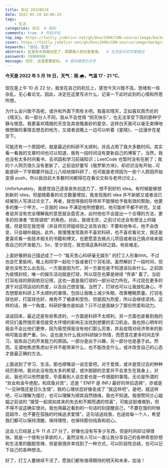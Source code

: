 ```yaml
---
title: 杂记 20220519
date: 2022-05-19 10:06:24
tags: 
    - 生活
categories: 杂记  # 类别
comments: true  # 开启评论
top_img: https://fastly.jsdelivr.net/gh/Douc1998/CDN-source/image/background/other1.jpeg  # 文章页头部图片
cover: https://fastly.jsdelivr.net/gh/Douc1998/CDN-source/image/background/other1.jpeg  # 主页中显示的文章封面图片
keywords: "日记，生活"
abstract: 这里有东西被加密了，需要输入密码查看哦。  # 主页显示的文章描述
password: 19980908
message: 您好, 这里需要密码。 # 密码框提示文字
---
```


**今天是 2022 年 5 月 19 日，天气：雨 🌧️，气温 17 - 21 °C**。

现在是上午 10 点 22 分，我坐在自己的机位上，感觉今天兴致不高，思绪有一些杂乱，无心看论文。因此，决定在这里写点什么，记录一下此时此刻的心情和所思所想。

为什么会兴致不高呢，或许和外面下雨有关吧。我喜欢晴天，正如喜欢周杰伦的《晴天》。和一部分人不同，我从不会觉得 “阴天快乐”，也无法享受下雨的那种宁静与惬意。我更喜欢晴朗的天空及其夜晚美妙的星空，这样白天我可以毫无束缚地做想做的事情去想去的地方，又或者说晚上一边可以听着《星晴》，一边漫步在星空下。

可能还有一个原因吧，就是最近的科研不太顺利，并且占用了我大多数时间。其实看一看我的文章时间也可以知道，我有一段时间没有更新自己的博客了。当然，我也没有太多时间看书，去巩固和学习前端知识；LeetCode 也暂时没有在刷了；我的个人网页很久没有更新了，之前说好要写《俄罗斯方块》，却迟迟没有开始...可能是研一下学期要开始正儿八经地搞科研了，也可能是老师因为一些个人原因开始变得 push，所以我目前大多数时间都得花在看论文和与老师讨论上。

Unfortunately，我感觉自己逐渐丧失创造力了，想不到好的 idea。有时候能够想到新的 idea，但是随着看的论文数量增加，我发现我的 idea 并不新颖又或者说已经被别人写进过论文了。再者，我觉得我的导师并不能够给予我有效的帮助，他更多的像一个甲方，一旦我的 idea 不满足他所想要的，他可能听不都不听完，又或者说并没有完全理解我的意思就全盘否决，此时他也不会提出一个合理的方法，更多的扮演者 “宏观调控” 的角色。对此，我很无奈，之前讨论还会有想法上的碰撞，但是现在我觉得（并且师兄师姐经验之谈告诉我）不要和他争论，他不会改变，只会越吵越凶。此外，我慢慢发现我并不喜欢科研，也不喜欢看论文，我还是更喜欢看一些技术相关的书籍和博文，也更愿意去做点儿项目或者自己搞点啥来锻炼自己的开发能力。So，至少现在，我觉得这条科研之路，有些难走。

上面好像把自己描述成了一个 “每天苦心科研毫无娱乐” 的打工人形象hhh。不过也会忙里偷闲，晚上和同学一起吃个饭或者打个羽毛球。虽然解封了一段时间，但是也没有怎么出去玩，一方面是因为忙，另一方面也是不知道该玩些什么。之前因为疫情封校，唯一的娱乐活动就是打球，所以现在也算是继续 “传承” 着了。当初打羽毛球的原因依旧记得，这也一直是我打球的一部分动力所在。不过现在更多的源于对这项运动的热爱，以及自己想变强。当然了，打球也可以让我放松身心，不去想那些科研上不太顺利的事情，包括让我晚上减少失眠，改善睡眠质量。打羽毛球也好，打篮球也好，难免不了被虐和受伤，但是因为热爱，所以会继续坚持。这样的话，换一个角度，科研好像亦是如此？只不过是我缺少了那份热爱和动力。

话说回来，最近还是有些焦虑的，一方面是科研不太顺利，另一方面也是看到我的师兄们虽然很厉害但是受大环境的影响无法找到想要的实习机会。我也担心明年的我会不会比他们更惨，因为我觉得我没有他们那么厉害，并且疫情对经济带来的影响可能会更严重。So，这也是为什么我对科研缺少热情，而愿意花更多时间去学习，锻炼自己的开发能力的原因。一部分是出于兴趣，另一部分也是基于此。然而，无谓地焦虑焦虑似乎并不能带来什么，也不能改变什么，或许改变自己的心态才是最正确的方法。

上面说到了学习、生活，那也顺嘴说一说恋爱吧。对于爱情，或许是受过去的种种经历影响，我对此没有抱太多的希望，或许甜甜的恋爱并不会发生在我身上，对此，我也可以欣然接受，毕竟看别人谈恋爱也是一件很甜的事情。无论是所谓的 “处女和金牛绝配，和双鱼对宫”，还是 “ ENFP 是 INFJ 最好的伴侣选择“，亦或是 “一见钟情还是日久生情”，我的心理状态好像变成了 “就这样吧”。是吧，就这样吧，可以理解为摆烂，也可以理解为顺其自然随缘，我也不知道。我很赞同兰心姐姐之前说的 “接受一起突如其来的失去和不期而遇的惊喜”，可能这挺难做到，但不得不说这确实很对。我也用最近看到的一句话时刻提醒自己，“不要在饿的时候逛超市，也不要在孤独的时候追求爱情”。这句话送给我，也送给每一个人，希望我们都可以保持清醒，保持理性，也保持那份纯真和初心。

这会儿已经是上午 11 点 27 分了。好像也没有写多少东西，但是时间却过得很快。我是一个很有分享欲的人，虽然没有人可以一直让我分享自己的各种奇思妙想和生活里的酸甜苦辣，但是我很庆幸找到了一种方式，可以阶段性总结，也可以记下自己的各种想法。

好了，打工人要继续干活了，愿我们都有值得期待的明天和未来，加油！




